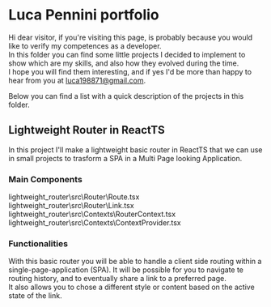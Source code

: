 # Luca Pennini portfolio

Hi dear visitor, if you're visiting this page, is probably because you would like to verify my competences as a developer.  
In this folder you can find some little projects I decided to implement to show which are my skills, and also how they evolved during the time.  
I hope you will find them interesting, and if yes I'd be more than happy to hear from you at <luca198871@gmail.com>.

Below you can find a list with a quick description of the projects in this folder.

## Lightweight Router in ReactTS

In this project I'll make a lightweight basic router in ReactTS that we can use in small projects to trasform a SPA in a Multi Page looking Application.

### Main Components

lightweight_router\src\Router\Route.tsx  
lightweight_router\src\Router\Link.tsx  
lightweight_router\src\Contexts\RouterContext.tsx  
lightweight_router\src\Contexts\ContextProvider.tsx

### Functionalities

With this basic router you will be able to handle a client side routing within a single-page-application (SPA).
It will be possible for you to navigate te routing history, and to eventually share a link to a preferred page.  
It also allows you to chose a different style or content based on the active state of the link.
